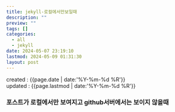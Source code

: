 ```yaml
---
title: jekyll-로컬에서만보일때
description: ""
preview: ""
tags: []
categories:
  - all
  - jekyll
date: 2024-05-07 23:19:10
lastmod: 2024-05-09 01:31:30
layout: post
---
```


created : {{page.date | date:'%Y-%m-%d %R'}}  
updated : {{page.lastmod | date:'%Y-%m-%d %R'}}

### 포스트가 로컬에서만 보여지고 github서버에서는 보이지 않을때

<!-- 아래는 솔루션이 아니었다. -->

<!-- gitignore에 등록되어 있던 _site를 지워주면 된다.

카테고리를 만들면 _site/categories/카테고리이름/index.html 이 생성된다.
이 index.html에 해당 카테고리에 해당하는 모든 문서가 링크되어 있다.

근데, gitignore에 _site가 등록되어 있었기에 git push origin master 할 때 누락되어서 
github 서버에서는 해당 카테고리 페이지가 없다고 404에러를 발생하였던 것이다.

_site를 gitignore에서 제외 시킨 후 정상동작함을 확인 하였다. -->
